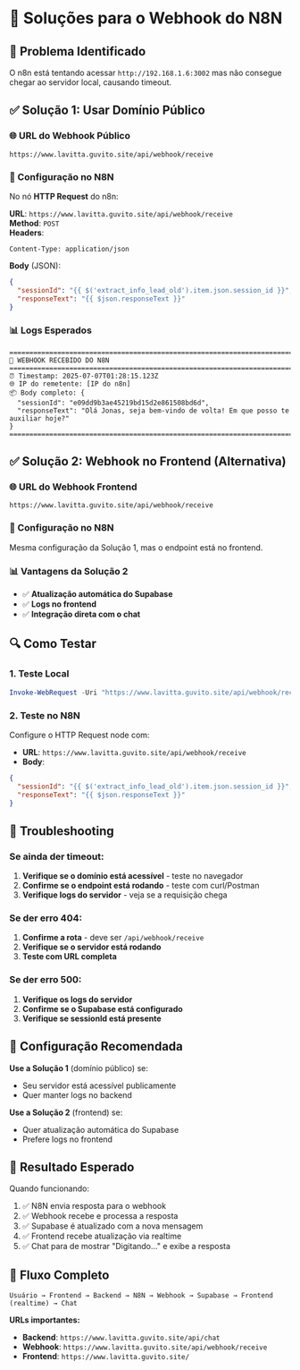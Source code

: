 # 🚀 Soluções para o Webhook do N8N

## 🚨 Problema Identificado

O n8n está tentando acessar `http://192.168.1.6:3002` mas não consegue chegar ao servidor local, causando timeout.

## ✅ Solução 1: Usar Domínio Público

### 🌐 URL do Webhook Público
```
https://www.lavitta.guvito.site/api/webhook/receive
```

### 🔧 Configuração no N8N
No nó **HTTP Request** do n8n:

**URL**: `https://www.lavitta.guvito.site/api/webhook/receive`  
**Method**: `POST`  
**Headers**: 
```
Content-Type: application/json
```

**Body** (JSON):
```json
{
  "sessionId": "{{ $('extract_info_lead_old').item.json.session_id }}",
  "responseText": "{{ $json.responseText }}"
}
```

### 📊 Logs Esperados
```
================================================================================
📨 WEBHOOK RECEBIDO DO N8N
================================================================================
⏰ Timestamp: 2025-07-07T01:28:15.123Z
🌐 IP do remetente: [IP do n8n]
📦 Body completo: {
  "sessionId": "e09dd9b3ae45219bd15d2e861508bd6d",
  "responseText": "Olá Jonas, seja bem-vindo de volta! Em que posso te auxiliar hoje?"
}
================================================================================
```

## ✅ Solução 2: Webhook no Frontend (Alternativa)

### 🌐 URL do Webhook Frontend
```
https://www.lavitta.guvito.site/api/webhook/receive
```

### 🔧 Configuração no N8N
Mesma configuração da Solução 1, mas o endpoint está no frontend.

### 📊 Vantagens da Solução 2
- ✅ **Atualização automática do Supabase**
- ✅ **Logs no frontend**
- ✅ **Integração direta com o chat**

## 🔍 Como Testar

### 1. **Teste Local**
```powershell
Invoke-WebRequest -Uri "https://www.lavitta.guvito.site/api/webhook/receive" -Method POST -Headers @{"Content-Type"="application/json"} -Body '{"sessionId":"test123","responseText":"Teste de resposta"}'
```

### 2. **Teste no N8N**
Configure o HTTP Request node com:
- **URL**: `https://www.lavitta.guvito.site/api/webhook/receive`
- **Body**: 
```json
{
  "sessionId": "{{ $('extract_info_lead_old').item.json.session_id }}",
  "responseText": "{{ $json.responseText }}"
}
```

## 🚨 Troubleshooting

### Se ainda der timeout:
1. **Verifique se o domínio está acessível** - teste no navegador
2. **Confirme se o endpoint está rodando** - teste com curl/Postman
3. **Verifique logs do servidor** - veja se a requisição chega

### Se der erro 404:
1. **Confirme a rota** - deve ser `/api/webhook/receive`
2. **Verifique se o servidor está rodando**
3. **Teste com URL completa**

### Se der erro 500:
1. **Verifique os logs do servidor**
2. **Confirme se o Supabase está configurado**
3. **Verifique se sessionId está presente**

## 📝 Configuração Recomendada

**Use a Solução 1** (domínio público) se:
- Seu servidor está acessível publicamente
- Quer manter logs no backend

**Use a Solução 2** (frontend) se:
- Quer atualização automática do Supabase
- Prefere logs no frontend

## 🎯 Resultado Esperado

Quando funcionando:
1. ✅ N8N envia resposta para o webhook
2. ✅ Webhook recebe e processa a resposta
3. ✅ Supabase é atualizado com a nova mensagem
4. ✅ Frontend recebe atualização via realtime
5. ✅ Chat para de mostrar "Digitando..." e exibe a resposta

## 🔄 Fluxo Completo

```
Usuário → Frontend → Backend → N8N → Webhook → Supabase → Frontend (realtime) → Chat
```

**URLs importantes:**
- **Backend**: `https://www.lavitta.guvito.site/api/chat`
- **Webhook**: `https://www.lavitta.guvito.site/api/webhook/receive`
- **Frontend**: `https://www.lavitta.guvito.site/` 